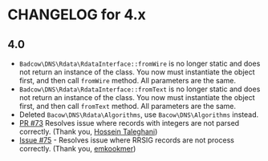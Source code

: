 CHANGELOG for 4.x
=================
## 4.0
* `Badcow\DNS\Rdata\RdataInterface::fromWire` is no longer static and does not return an instance of the class. You now
must instantiate the object first, and then call `fromWire` method. All parameters are the same.
* `Badcow\DNS\Rdata\RdataInterface::fromText` is no longer static and does not return an instance of the class. You now
must instantiate the object first, and then call `fromText` method. All parameters are the same.
* Deleted `Bacow\DNS\Rdata\Algorithms`, use `Bacow\DNS\Algorithms` instead. 
* [PR #73](https://github.com/Badcow/DNS/pull/73) Resolves issue where records with integers are not parsed correctly. (Thank you, [Hossein Taleghani](https://github.com/a3dho3yn))
* [Issue #75](https://github.com/Badcow/DNS/issues/75) - Resolves issue where RRSIG records are not process correctly. (Thank you, [emkookmer](https://github.com/emkookmer))
